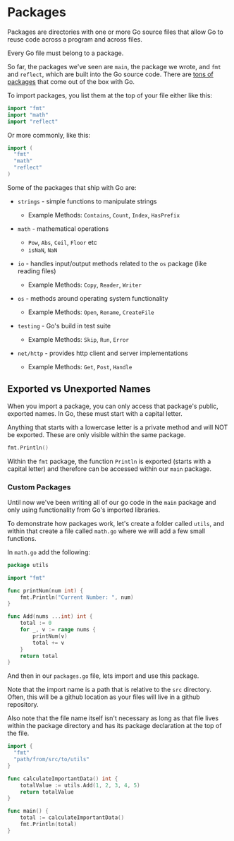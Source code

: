 # Packages

Packages are directories with one or more Go source files that allow Go to reuse code across a program and across files.

Every Go file must belong to a package.

So far, the packages we've seen are `main`, the package we wrote, and `fmt` and `reflect`, which are built into the Go source code. There are [tons of packages](https://golang.org/pkg/) that come out of the box with Go.

To import packages, you list them at the top of your file either like this:

```go
import "fmt"
import "math"
import "reflect"
```

Or more commonly, like this:

```go
import (
  "fmt"
  "math"
  "reflect"
)
```

Some of the packages that ship with Go are:

- `strings` - simple functions to manipulate strings

  - Example Methods: `Contains`, `Count`, `Index`, `HasPrefix`

- `math` - mathematical operations

  - `Pow`, `Abs`, `Ceil`, `Floor` etc
  - `isNaN`, `NaN`

- `io` - handles input/output methods related to the `os` package (like reading
  files)

  - Example Methods: `Copy`, `Reader`, `Writer`

- `os` - methods around operating system functionality

  - Example Methods: `Open`, `Rename`, `CreateFile`

- `testing` - Go's build in test suite

  - Example Methods: `Skip`, `Run`, `Error`

- `net/http` - provides http client and server implementations
  - Example Methods: `Get`, `Post`, `Handle`

## Exported vs Unexported Names

When you import a package, you can only access that package's public, exported names. In Go, these must start with a capital letter.

Anything that starts with a lowercase letter is a private method and will NOT be exported. These are only
visible within the same package.

```go
fmt.Println()
```

Within the `fmt` package, the function `Println` is exported (starts with a
capital letter) and therefore can be accessed within our `main` package.

### Custom Packages

Until now we've been writing all of our go code in the `main` package and only
using functionality from Go's imported libraries.

To demonstrate how packages work, let's create a folder called `utils`, and within that create a file called
`math.go` where we will add a few small functions.

In `math.go` add the following:

```go
package utils

import "fmt"

func printNum(num int) {
	fmt.Println("Current Number: ", num)
}

func Add(nums ...int) int {
	total := 0
	for _, v := range nums {
		printNum(v)
		total += v
	}
	return total
}
```

And then in our `packages.go` file, lets import and use this package.

Note that the import name is a path that is relative to the `src` directory.
Often, this will be a github location as your files will live in a github
repository.

Also note that the file name itself isn't necessary as long as that file lives
within the package directory and has its package declaration at the top of the
file.

```go
import {
  "fmt"
  "path/from/src/to/utils"
}

func calculateImportantData() int {
	totalValue := utils.Add(1, 2, 3, 4, 5)
	return totalValue
}

func main() {
	total := calculateImportantData()
	fmt.Println(total)
}
```
